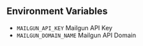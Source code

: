 ## Environment Variables

- `MAILGUN_API_KEY` Mailgun API Key
- `MAILGUN_DOMAIN_NAME` Mailgun API Domain
